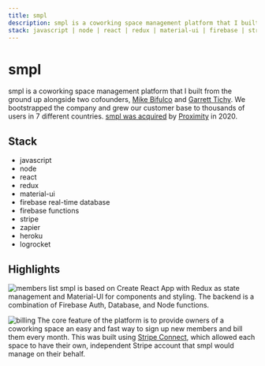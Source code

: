 ```yaml
---
title: smpl
description: smpl is a coworking space management platform that I built from the ground up alongside two cofounders, [Mike Bifulco](https://mikebifulco.com) and [Garrett Tichy](https://wearehygge.com). We bootstrapped the company and grew our customer base to thousands of users in 7 different countries. [smpl was acquired](https://thebusinesstimes.com/proximity-space-acquires-north-carolina-software-firm/) by [Proximity](https://www.proximity.space/) in 2020.
stack: javascript | node | react | redux | material-ui | firebase | stripe | zapier | heroku | logrocket
---
```


# smpl
smpl is a coworking space management platform that I built from the ground up alongside two cofounders, [Mike Bifulco](https://mikebifulco.com) and [Garrett Tichy](https://wearehygge.com). We bootstrapped the company and grew our customer base to thousands of users in 7 different countries. [smpl was acquired](https://thebusinesstimes.com/proximity-space-acquires-north-carolina-software-firm/) by [Proximity](https://www.proximity.space/) in 2020.

## Stack
- javascript
- node
- react
- redux
- material-ui
- firebase real-time database
- firebase functions
- stripe
- zapier
- heroku
- logrocket

## Highlights

![members list](image.jpg)
smpl is based on Create React App with Redux as state management and Material-UI for components and styling. The backend is a combination of Firebase Auth, Database, and Node functions.

![billing](image.jpg)
The core feature of the platform is to provide owners of a coworking space an easy and fast way to sign up new members and bill them every month. This was built using [Stripe Connect](https://stripe.com/connect), which allowed each space to have their own, independent Stripe account that smpl would manage on their behalf.